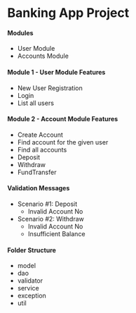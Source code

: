 # Banking App Project

#### Modules
* User Module
* Accounts Module

#### Module 1 - User Module Features
* New User Registration
* Login
* List all users

#### Module 2 - Account Module Features
* Create Account
* Find account for the given user
* Find all accounts
* Deposit
* Withdraw
* FundTransfer

#### Validation Messages
* Scenario #1: Deposit
  * Invalid Account No
* Scenario #2: Withdraw
  * Invalid Account No
  * Insufficient Balance
  

#### Folder Structure
- model
- dao
- validator
- service
- exception
- util


